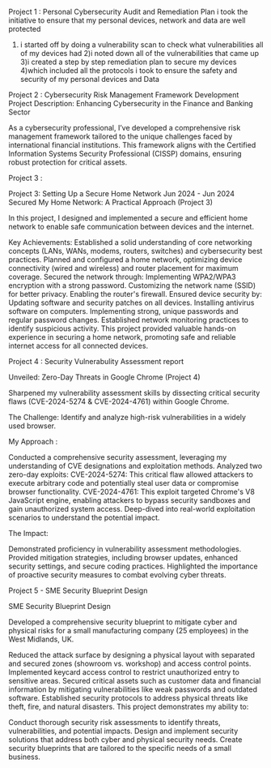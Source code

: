 Project 1 :   Personal Cybersecurity Audit and Remediation Plan
i took the initiative to ensure that my personal devices, network and data are well protected 

1) i started off by doing a vulnerability scan to check what vulnerabilities all of my devices had 
2)i noted down all of the vulnerabilities that came up
3)i created a step by step remediation plan to secure my devices 
4)which included all the protocols i took to ensure the safety and security of my personal devices and Data

Project 2 : Cybersecurity Risk Management Framework Development
Project Description: Enhancing Cybersecurity in the Finance and Banking Sector

As a cybersecurity professional, I’ve developed a comprehensive risk management framework tailored to the unique challenges faced by international financial institutions. 
This framework aligns with the Certified Information Systems Security Professional (CISSP) domains, ensuring robust protection for critical assets.

Project 3 :

Project 3: Setting Up a Secure Home Network
Jun 2024 - Jun 2024
Secured My Home Network: A Practical Approach (Project 3)

In this project, I designed and implemented a secure and efficient home network to enable safe communication between devices and the internet.

Key Achievements:
Established a solid understanding of core networking concepts (LANs, WANs, modems, routers, switches) and cybersecurity best practices.
Planned and configured a home network, optimizing device connectivity (wired and wireless) and router placement for maximum coverage.
Secured the network through:
Implementing WPA2/WPA3 encryption with a strong password.
Customizing the network name (SSID) for better privacy.
Enabling the router's firewall.
Ensured device security by:
Updating software and security patches on all devices.
Installing antivirus software on computers.
Implementing strong, unique passwords and regular password changes.
Established network monitoring practices to identify suspicious activity.
This project provided valuable hands-on experience in securing a home network, promoting safe and reliable internet access for all connected devices.


Project 4 : Security Vulnerabulity Assessment report 

Unveiled: Zero-Day Threats in Google Chrome (Project 4)

Sharpened my vulnerability assessment skills by dissecting critical security flaws (CVE-2024-5274 & CVE-2024-4761) within Google Chrome.

The Challenge: Identify and analyze high-risk vulnerabilities in a widely used browser.

My Approach :

Conducted a comprehensive security assessment, leveraging my understanding of CVE designations and exploitation methods.
Analyzed two zero-day exploits:
CVE-2024-5274: This critical flaw allowed attackers to execute arbitrary code and potentially steal user data or compromise browser functionality.
CVE-2024-4761: This exploit targeted Chrome's V8 JavaScript engine, enabling attackers to bypass security sandboxes and gain unauthorized system access.
Deep-dived into real-world exploitation scenarios to understand the potential impact.

The Impact:

Demonstrated proficiency in vulnerability assessment methodologies.
Provided mitigation strategies, including browser updates, enhanced security settings, and secure coding practices.
Highlighted the importance of proactive security measures to combat evolving cyber threats.

Project 5 - SME Security Blueprint Design 

SME Security Blueprint Design

Developed a comprehensive security blueprint to mitigate cyber and physical risks for a small manufacturing company (25 employees) in the West Midlands, UK.

Reduced the attack surface by designing a physical layout with separated and secured zones (showroom vs. workshop) and access control points.
Implemented keycard access control to restrict unauthorized entry to sensitive areas.
Secured critical assets such as customer data and financial information by mitigating vulnerabilities like weak passwords and outdated software.
Established security protocols to address physical threats like theft, fire, and natural disasters.
This project demonstrates my ability to:

Conduct thorough security risk assessments to identify threats, vulnerabilities, and potential impacts.
Design and implement security solutions that address both cyber and physical security needs.
Create security blueprints that are tailored to the specific needs of a small business.
